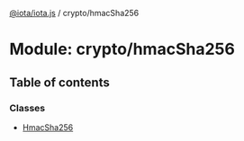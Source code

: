 [@iota/iota.js](../README.md) / crypto/hmacSha256

# Module: crypto/hmacSha256

## Table of contents

### Classes

- [HmacSha256](../classes/crypto/hmacsha256.hmacsha256.md)
